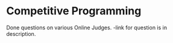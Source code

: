 # Competitive Programming
Done questions on various Online Judges.
-link for question is in description.
